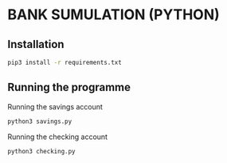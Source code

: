 # BANK SUMULATION (PYTHON)

## Installation

```bash
pip3 install -r requirements.txt
```

## Running the programme

Running the savings account

```bash
python3 savings.py
```

Running the checking account

```bash
python3 checking.py
```
